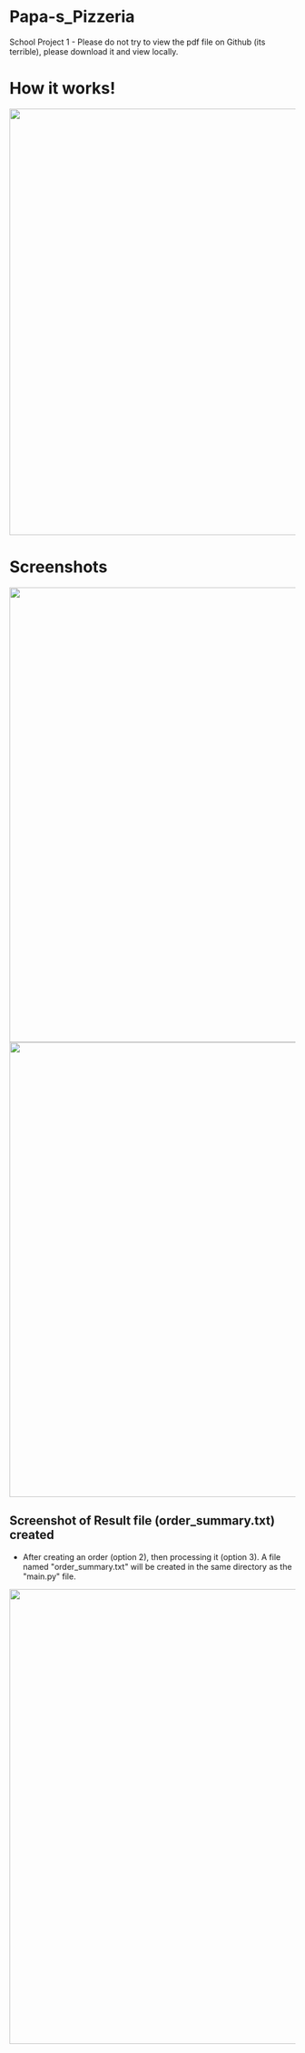 # Papa-s_Pizzeria
School Project 1 - Please do not try to view the pdf file on Github (its terrible), please download it and view locally.

How it works!
======
<img src="https://github.com/kATtttttttttttttttt/Papa-s_Pizzeria/assets/163737404/a23d46f3-3ab9-4877-9387-26120b1080ec" width="750">

Screenshots
======

<img src="https://github.com/kATtttttttttttttttt/Papa-s_Pizzeria/assets/163737404/855219d7-4ac9-4276-ae1e-4a157cdbcd72" width="800" />

<img src="https://github.com/kATtttttttttttttttt/Papa-s_Pizzeria/assets/163737404/7b7515bc-cc8d-4ca8-9001-ff567801a737" width="800" />

## Screenshot of Result file (order_summary.txt) created
- After creating an order (option 2), then processing it (option 3). A file named "order_summary.txt" will be created in the same directory as the "main.py" file.
<img src="https://github.com/kATtttttttttttttttt/Papa-s_Pizzeria/assets/163737404/0b1c3498-5783-4f0a-bf12-c80e8f77c1b6" width="800" />

